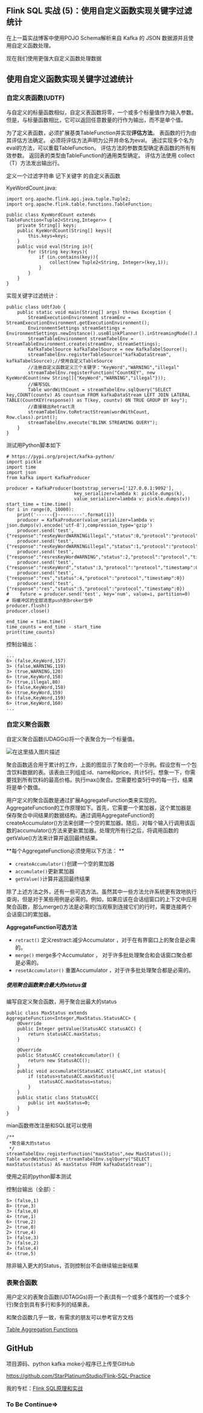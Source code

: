 ## Flink SQL 实战 (5)：使用自定义函数实现关键字过滤统计

在上一篇实战博客中使用POJO Schema解析来自 Kafka 的 JSON 数据源并且使用自定义函数处理。

现在我们使用更强大自定义函数处理数据

## 使用自定义函数实现关键字过滤统计

### 自定义表函数(UDTF) 

与自定义的标量函数相似，自定义表函数将零，一个或多个标量值作为输入参数。 但是，与标量函数相比，它可以返回任意数量的行作为输出，而不是单个值。

为了定义表函数，必须扩展基类TableFunction并实现**评估方法**。 表函数的行为由其评估方法确定。 必须将评估方法声明为公开并命名为eval。 通过实现多个名为eval的方法，可以重载TableFunction。 评估方法的参数类型确定表函数的所有有效参数。  返回表的类型由TableFunction的通用类型确定。 评估方法使用 collect（T）方法发出输出行。

定义一个过滤字符串 记下关键字 的自定义表函数

KyeWordCount.java:

```
import org.apache.flink.api.java.tuple.Tuple2;
import org.apache.flink.table.functions.TableFunction;

public class KyeWordCount extends TableFunction<Tuple2<String,Integer>> {
    private String[] keys;
    public KyeWordCount(String[] keys){
        this.keys=keys;
    }
    public void eval(String in){
        for (String key:keys){
            if (in.contains(key)){
                collect(new Tuple2<String, Integer>(key,1));
            }
        }
    }
}
```

实现关键字过滤统计：

```
public class UdtfJob {
    public static void main(String[] args) throws Exception {
        StreamExecutionEnvironment streamEnv = StreamExecutionEnvironment.getExecutionEnvironment();
        EnvironmentSettings streamSettings = EnvironmentSettings.newInstance().useBlinkPlanner().inStreamingMode().build();
        StreamTableEnvironment streamTabelEnv = StreamTableEnvironment.create(streamEnv, streamSettings);
        KafkaTabelSource kafkaTabelSource = new KafkaTabelSource();
        streamTabelEnv.registerTableSource("kafkaDataStream", kafkaTabelSource);//使用自定义TableSource
        //注册自定义函数定义三个关键字："KeyWord","WARNING","illegal"
        streamTabelEnv.registerFunction("CountKEY", new KyeWordCount(new String[]{"KeyWord","WARNING","illegal"}));
        //编写SQL
        Table wordWithCount = streamTabelEnv.sqlQuery("SELECT key,COUNT(countv) AS countsum FROM kafkaDataStream LEFT JOIN LATERAL TABLE(CountKEY(response)) as T(key, countv) ON TRUE GROUP BY key");
        //直接输出Retract流
        streamTabelEnv.toRetractStream(wordWithCount, Row.class).print();
        streamTabelEnv.execute("BLINK STREAMING QUERY");
    }
}
```

测试用Python脚本如下

```
# https://pypi.org/project/kafka-python/
import pickle
import time
import json
from kafka import KafkaProducer

producer = KafkaProducer(bootstrap_servers=['127.0.0.1:9092'],
                         key_serializer=lambda k: pickle.dumps(k),
                         value_serializer=lambda v: pickle.dumps(v))
start_time = time.time()
for i in range(0, 10000):
    print('------{}---------'.format(i))
    producer = KafkaProducer(value_serializer=lambda v: json.dumps(v).encode('utf-8'),compression_type='gzip')
    producer.send('test',{"response":"resKeyWordWARNINGillegal","status":0,"protocol":"protocol","timestamp":0})
    producer.send('test',{"response":"resKeyWordWARNINGillegal","status":1,"protocol":"protocol","timestamp":0})
    producer.send('test',{"response":"resresKeyWordWARNING","status":2,"protocol":"protocol","timestamp":0})
    producer.send('test',{"response":"resKeyWord","status":3,"protocol":"protocol","timestamp":0})
    producer.send('test',{"response":"res","status":4,"protocol":"protocol","timestamp":0})
    producer.send('test',{"response":"res","status":5,"protocol":"protocol","timestamp":0})
#    future = producer.send('test', key='num', value=i, partition=0)
# 将缓冲区的全部消息push到broker当中
producer.flush()
producer.close()

end_time = time.time()
time_counts = end_time - start_time
print(time_counts)
```

控制台输出：

```
...
6> (false,KeyWord,157)
3> (false,WARNING,119)
3> (true,WARNING,120)
6> (true,KeyWord,158)
7> (true,illegal,80)
6> (false,KeyWord,158)
6> (true,KeyWord,159)
6> (false,KeyWord,159)
6> (true,KeyWord,160)
...
```

### 自定义聚合函数

 自定义聚合函数(UDAGGs)将一个表聚合为一个标量值。 

![在这里插入图片描述](https://img-blog.csdnimg.cn/20200109142615956.png?x-oss-process=image/watermark,type_ZmFuZ3poZW5naGVpdGk,shadow_10,text_aHR0cHM6Ly9ibG9nLmNzZG4ubmV0L3FxXzM1ODE1NTI3,size_16,color_FFFFFF,t_70)

聚合函数适合用于累计的工作，上面的图显示了聚合的一个示例。假设您有一个包含饮料数据的表。该表由三列组成:id、name和price，共计5行。想象一下，你需要找到所有饮料的最高价格。执行max()聚合。您需要检查5行中的每一行，结果将是单个数值。

 用户定义的聚合函数是通过扩展AggregateFunction类来实现的。AggregateFunction的工作原理如下。首先，它需要一个累加器，这个累加器是保存聚合中间结果的数据结构。通过调用AggregateFunction的createAccumulator()方法来创建一个空的累加器。随后，对每个输入行调用该函数的accumulator()方法来更新累加器。处理完所有行之后，将调用函数的getValue()方法来计算并返回最终结果。 

**每个AggregateFunction必须使用以下方法： **

- `createAccumulator()`创建一个空的累加器
- `accumulate()`更新累加器
- `getValue()`计算并返回最终结果

 除了上述方法之外，还有一些可选方法。虽然其中一些方法允许系统更有效地执行查询，但是对于某些用例是必需的。例如，如果应该在会话组窗口的上下文中应用聚合函数，那么merge()方法是必需的(当观察到连接它们的行时，需要连接两个会话窗口的累加器。 

**AggregateFunction可选方法**

- `retract()`   定义restract:减少Accumulator ，对于在有界窗口上的聚合是必需的。 
- `merge()`  merge多个Accumulator ， 对于许多批处理聚合和会话窗口聚合都是必需的。 
- `resetAccumulator()`  重置Accumulator ，对于许多批处理聚合都是必需的。 

##### 使用聚合函数聚合最大的status值

编写自定义聚合函数，用于聚合出最大的status

```
public class MaxStatus extends AggregateFunction<Integer,MaxStatus.StatusACC> {
    @Override
    public Integer getValue(StatusACC statusACC) {
        return statusACC.maxStatus;
    }

    @Override
    public StatusACC createAccumulator() {
        return new StatusACC();
    }
    public void accumulate(StatusACC statusACC,int status){
        if (status>statusACC.maxStatus){
            statusACC.maxStatus=status;
        }
    }
    public static class StatusACC{
        public int maxStatus=0;
    }
}
```

mian函数修改注册和SQL就可以使用

```
/**
 *聚合最大的status
 */
streamTabelEnv.registerFunction("maxStatus",new MaxStatus());
Table wordWithCount = streamTabelEnv.sqlQuery("SELECT maxStatus(status) AS maxStatus FROM kafkaDataStream");
```

使用之前的python脚本测试

控制台输出（全部）：

```
5> (false,1)
8> (true,3)
3> (false,0)
4> (true,1)
6> (true,2)
2> (true,0)
2> (true,4)
1> (false,3)
7> (false,2)
3> (false,4)
4> (true,5)
```

除非输入更大的Status，否则控制台不会继续输出新结果

###  表聚合函数 

 用户定义的表聚合函数(UDTAGGs)将一个表(具有一个或多个属性的一个或多个行)聚合到具有多行和多列的结果表。 

和聚合函数几乎一致，有需求的朋友可以参考官方文档

[Table Aggregation Functions]( https://ci.apache.org/projects/flink/flink-docs-release-1.9/dev/table/udfs.html#table-aggregation-functions )

## GitHub

项目源码、python kafka moke小程序已上传至GitHub

 https://github.com/StarPlatinumStudio/Flink-SQL-Practice 

我的专栏：[Flink SQL原理和实战]( https://blog.csdn.net/qq_35815527/category_9634641.html )

### To Be Continue=>